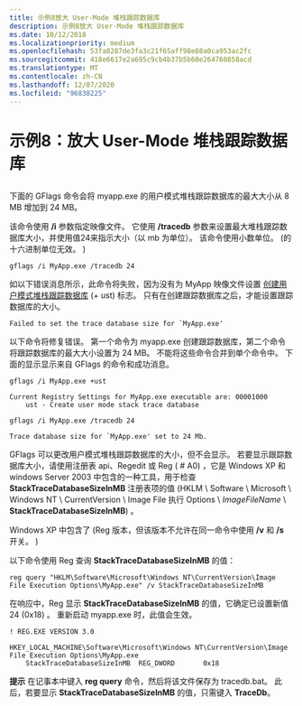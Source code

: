 ```yaml
---
title: 示例8放大 User-Mode 堆栈跟踪数据库
description: 示例8放大 User-Mode 堆栈跟踪数据库
ms.date: 10/12/2018
ms.localizationpriority: medium
ms.openlocfilehash: 53fa8287de3fa3c21f65aff98e88a0ca953ac2fc
ms.sourcegitcommit: 418e6617e2a695c9cb4b37b5b60e264760858acd
ms.translationtype: MT
ms.contentlocale: zh-CN
ms.lasthandoff: 12/07/2020
ms.locfileid: "96838225"
---
```

# <a name="example-8-enlarging-the-user-mode-stack-trace-database"></a>示例8：放大 User-Mode 堆栈跟踪数据库


## <span id="ddk_example_8___enlarging_the_user_mode_stack_trace_database_dtools"></span><span id="DDK_EXAMPLE_8___ENLARGING_THE_USER_MODE_STACK_TRACE_DATABASE_DTOOLS"></span>


下面的 GFlags 命令会将 myapp.exe 的用户模式堆栈跟踪数据库的最大大小从 8 MB 增加到 24 MB。

该命令使用 **/i** 参数指定映像文件。 它使用 **/tracedb** 参数来设置最大堆栈跟踪数据库大小，并使用值24来指示大小（以 mb 为单位）。 该命令使用小数单位。  (的十六进制单位无效。 ) 

```console
gflags /i MyApp.exe /tracedb 24
```

如以下错误消息所示，此命令将失败，因为没有为 MyApp 映像文件设置 [创建用户模式堆栈跟踪数据库](create-user-mode-stack-trace-database.md) (+ ust) 标志。 只有在创建跟踪数据库之后，才能设置跟踪数据库的大小。

```console
Failed to set the trace database size for `MyApp.exe'
```

以下命令将修复错误。 第一个命令为 myapp.exe 创建跟踪数据库，第二个命令将跟踪数据库的最大大小设置为 24 MB。 不能将这些命令合并到单个命令中。 下面的显示显示来自 GFlags 的命令和成功消息。

```console
gflags /i MyApp.exe +ust

Current Registry Settings for MyApp.exe executable are: 00001000
    ust - Create user mode stack trace database

gflags /i MyApp.exe /tracedb 24

Trace database size for `MyApp.exe' set to 24 Mb.
```

GFlags 可以更改用户模式堆栈跟踪数据库的大小，但不会显示。 若要显示跟踪数据库大小，请使用注册表 api、Regedit 或 Reg ( # A0) ，它是 Windows XP 和 windows Server 2003 中包含的一种工具，用于检查 **StackTraceDatabaseSizeInMB** 注册表项的值 (HKLM \\ Software \\ Microsoft \\ Windows NT \\ CurrentVersion \\ Image File 执行 Options \\ *ImageFileName* \\ **StackTraceDatabaseSizeInMB**) 。

Windows XP 中包含了 (Reg 版本，但该版本不允许在同一命令中使用 **/v** 和 **/s** 开关。 ) 

以下命令使用 Reg 查询 **StackTraceDatabaseSizeInMB** 的值：

```console
reg query "HKLM\Software\Microsoft\Windows NT\CurrentVersion\Image File Execution Options\MyApp.exe" /v StackTraceDatabaseSizeInMB 
```

在响应中，Reg 显示 **StackTraceDatabaseSizeInMB** 的值，它确定已设置新值 24 (0x18) 。 重新启动 myapp.exe 时，此值会生效。

```console
! REG.EXE VERSION 3.0

HKEY_LOCAL_MACHINE\Software\Microsoft\Windows NT\CurrentVersion\Image File Execution Options\MyApp.exe
    StackTraceDatabaseSizeInMB  REG_DWORD       0x18
```

**提示**   在记事本中键入 **reg query** 命令，然后将该文件保存为 tracedb.bat。 此后，若要显示 **StackTraceDatabaseSizeInMB** 的值，只需键入 **TraceDb**。

 

 

 





